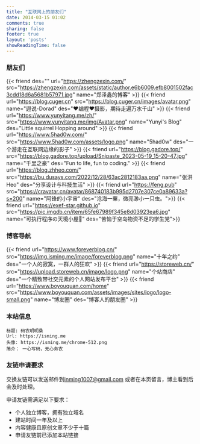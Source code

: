 ```yaml
---
title: "互联网上的朋友们"
date: 2014-03-15 01:02
comments: true
sharing: false
footer: true
layout: 'posts'
showReadingTime: false
---
```




### 朋友们


{{< friend des="" url="https://zhengzexin.com/" src="https://zhengzexin.com/assets/static/author.e6b6009.efb8001502fac3cdd18d6a5681b57971.jpg" name="郑泽鑫的博客" >}}
{{< friend url="https://blog.cuger.cn" src="https://blog.cuger.cn/images/avatar.png" name="遐说-Dorad" des="❤编程❤摄影，期待走遍万水千山" >}}
{{< friend url="https://www.yunyitang.me/zh/" src="https://www.yunyitang.me/img/Avatar.png" name="Yunyi's Blog" des="Little squirrel Hopping around" >}}
{{< friend url="https://www.5had0w.com/" src="https://www.5had0w.com/assets/logo.png" name="5had0w" des="一个游走在互联网边缘的影子" >}}
{{< friend url="https://blog.gadore.top/" src="https://blog.gadore.top/upload/Snipaste_2023-05-19_15-20-47.jpg" name="千里之豪" des="Fun to life, fun to coding." >}}
{{< friend url="https://blog.zhheo.com/" src="https://bu.dusays.com/2022/12/28/63ac2812183aa.png" name="张洪Heo" des="分享设计与科技生活" >}}
{{< friend url="https://feng.pub" src="https://cravatar.cn/avatar/868740183b995d2707e307ce0a89633a?s=200" name="阿锋的小宇宙" des="沧海一粟，微亮渺小一只虫。">}}
{{< friend url="https://exef-star.github.io" src="https://pic.imgdb.cn/item/65fe67989f345e8d03923ea6.jpg" name="可执行程序の天境小屋🥝" des="苦恼于空岛物资不足的学生党">}}

### 博客导航
{{< friend url="https://www.foreverblog.cn/" src="https://img.isming.me/image/foreverblog.png" name="十年之约" des="一个人的寂寞，一群人的狂欢" >}}
{{< friend url="https://storeweb.cn/" src="https://upload.storeweb.cn/image/logo.png" name="个站商店" des="一个精致带社交元素的个人网站发布平台" >}}
{{< friend url="https://www.boyouquan.com/home" src="https://www.boyouquan.com/assets/images/sites/logo/logo-small.png" name="博友圈" des="博客人的朋友圈" >}}




### 本站信息

    标题: 码农明明桑
    Url: https://isming.me
    头像: https://isming.me/chrome-512.png
    简介： 一心写码，无心务农

### 友链申请要求
交换友链可以发送邮件到[inming1007@gmail.com](mailto:linming1007@gmail.com) 或者在本页留言，博主看到后会及时处理。

申请友链需满足以下要求：
+  个人独立博客，拥有独立域名
+ 建站时间一年及以上
+ 内容健康且原创文章不少于十篇
+ 申请友链前已添加本站链接